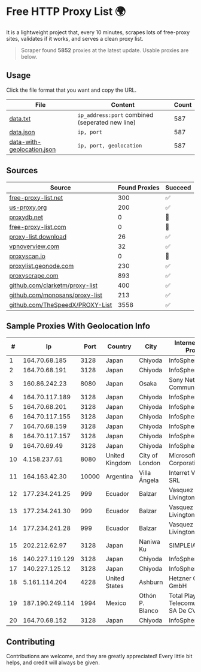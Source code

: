 
# Free HTTP Proxy List 🌍

It is a lightweight project that, every 10 minutes, scrapes lots of free-proxy sites, validates if it works, and serves a clean proxy list.


> Scraper found **5852** proxies at the latest update. Usable proxies are below.

## Usage

Click the file format that you want and copy the URL.


|File|Content|Count|
|----|-------|-----|
|[data.txt](https://raw.githubusercontent.com/themiralay/Proxy-List-World/master/data.txt)|`ip_address:port` combined (seperated new line)|587|
|[data.json](https://raw.githubusercontent.com/themiralay/Proxy-List-World/master/data.json)|`ip, port`|587|
|[data-with-geolocation.json](https://raw.githubusercontent.com/themiralay/Proxy-List-World/master/data-with-geolocation.json)|`ip, port, geolocation`|587|

## Sources

|Source|Found Proxies|Succeed|
|------|-------------|-------|
|[free-proxy-list.net](https://free-proxy-list.net)|300|✅|
|[us-proxy.org](https://www.us-proxy.org)|200|✅|
|[proxydb.net](http://proxydb.net)|0|🚫|
|[free-proxy-list.com](https://free-proxy-list.com/?page=&port=&type%5B%5D=http&type%5B%5D=https&up_time=0&search=Search)|0|🚫|
|[proxy-list.download](https://www.proxy-list.download/HTTP)|26|✅|
|[vpnoverview.com](https://vpnoverview.com/privacy/anonymous-browsing/free-proxy-servers)|32|✅|
|[proxyscan.io](https://www.proxyscan.io)|0|🚫|
|[proxylist.geonode.com](https://proxylist.geonode.com/api/proxy-list?limit=300&page=1&sort_by=lastChecked&sort_type=desc&protocols=http,https)|230|✅|
|[proxyscrape.com](https://api.proxyscrape.com/v2/?request=displayproxies&protocol=http&timeout=10000&country=all&ssl=all&anonymity=all)|893|✅|
|[github.com/clarketm/proxy-list](https://raw.githubusercontent.com/clarketm/proxy-list/master/proxy-list-raw.txt)|400|✅|
|[github.com/monosans/proxy-list](https://raw.githubusercontent.com/monosans/proxy-list/main/proxies/http.txt)|213|✅|
|[github.com/TheSpeedX/PROXY-List](https://raw.githubusercontent.com/TheSpeedX/PROXY-List/master/http.txt)|3558|✅|


## Sample Proxies With Geolocation Info

|#|Ip|Port|Country|City|Internet Service Provider|
|-|--|----|-------|----|-------------------------|
|1|164.70.68.185|3128|Japan|Chiyoda|InfoSphere|
|2|164.70.68.191|3128|Japan|Chiyoda|InfoSphere|
|3|160.86.242.23|8080|Japan|Osaka|Sony Network Communications Inc|
|4|164.70.117.189|3128|Japan|Chiyoda|InfoSphere|
|5|164.70.68.201|3128|Japan|Chiyoda|InfoSphere|
|6|164.70.117.155|3128|Japan|Chiyoda|InfoSphere|
|7|164.70.68.159|3128|Japan|Chiyoda|InfoSphere|
|8|164.70.117.157|3128|Japan|Chiyoda|InfoSphere|
|9|164.70.69.49|3128|Japan|Chiyoda|InfoSphere|
|10|4.158.237.61|8080|United Kingdom|City of London|Microsoft Corporation|
|11|164.163.42.30|10000|Argentina|Villa Ángela|Interret Villa Angela SRL|
|12|177.234.241.25|999|Ecuador|Balzar|Vasquez Burgos Livington|
|13|177.234.241.30|999|Ecuador|Balzar|Vasquez Burgos Livington|
|14|177.234.241.28|999|Ecuador|Balzar|Vasquez Burgos Livington|
|15|202.212.62.97|3128|Japan|Naniwa Ku|SIMPLEIA|
|16|140.227.119.129|3128|Japan|Chiyoda|InfoSphere|
|17|140.227.125.12|3128|Japan|Chiyoda|InfoSphere|
|18|5.161.114.204|4228|United States|Ashburn|Hetzner Online GmbH|
|19|187.190.249.114|1994|Mexico|Othón P. Blanco|Total Play Telecomunicaciones SA De CV|
|20|164.70.68.152|3128|Japan|Chiyoda|InfoSphere|



## Contributing

Contributions are welcome, and they are greatly appreciated! Every
little bit helps, and credit will always be given.

